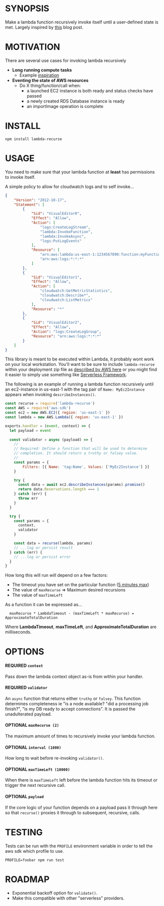 # SYNOPSIS
Make a lambda function recursively invoke itself until a user-defined state is
met. Largely inspired by [this][0] blog post.

# MOTIVATION
There are several use cases for invoking lambda recursively

* **Long running compute tasks**
  * Example [inspiration][1]
* **Eventing the state of AWS resources**
  * Do X thing/function/call when:
    * a launched EC2 instance is both ready and status checks have passed
    * a newly created RDS Database instance is ready
    * an importImage operation is complete

# INSTALL
`npm install lambda-recurse`

# USAGE
You need to make sure that your lambda function at **least** has permissions to
invoke itself.

A simple policy to allow for cloudwatch logs and to self invoke...

```json
{
    "Version": "2012-10-17",
    "Statement": [
        {
            "Sid": "VisualEditor0",
            "Effect": "Allow",
            "Action": [
                "logs:CreateLogStream",
                "lambda:InvokeFunction",
                "lambda:InvokeAsync",
                "logs:PutLogEvents"
            ],
            "Resource": [
                "arn:aws:lambda:us-east-1:1234567890:function:myFunction",
                "arn:aws:logs:*:*:*"
            ]
        },
        {
            "Sid": "VisualEditor1",
            "Effect": "Allow",
            "Action": [
                "cloudwatch:GetMetricStatistics",
                "cloudwatch:Describe*",
                "cloudwatch:ListMetrics"
            ],
            "Resource": "*"
        },
        {
            "Sid": "VisualEditor2",
            "Effect": "Allow",
            "Action": "logs:CreateLogGroup",
            "Resource": "arn:aws:logs:*:*:*"
        }
    ]
}
```

This library is meant to be executed within Lambda, it probably wont work on
your local workstation. You'll want to be sure to include `lambda-recurse`
within your deployment zip file as [described by AWS here][2] or you might
find it easier to simply use something like [Serverless Framework][3].

The following is an example of running a lambda function recursively until an
ec2-instance in us-east-1 with the tag pair of `Name: MyEc2Instance` appears
when invoking `describeInstances()`.

```js
const recurse = require('lambda-recurse')
const AWS = require('aws-sdk')
const ec2 = new AWS.EC2({ region: 'us-east-1' })
const lambda = new AWS.Lambda({ region: 'us-east-1' })

exports.handler = (event, context) => {
  let payload = event
  
  const validator = async (payload) => {
    //
    // Required: Define a function that will be used to determine
    // completion. It should return a truthy or falsey value.
    //
    const params = {
    	Filters: [{ Name: 'tag:Name', Values: ['MyEc2Instance'] }]
    }

    try {
      const data = await ec2.describeInstances(params).promise()
      return data.Reservations.length === 1
    } catch (err) {
      throw err
    }
  }

  try {
    const params = {
      context,
      validator
    }

    const data = recurse(lambda, params)
    // ...log or persist result
  } catch (err) {
    // ...log or persist error
  }
}
```

How long this will run will depend on a few factors:
- The timeout you have set on the particular function ([5 minutes max][4])
- The value of `maxRecurse` => Maximum desired recursions
- The value of `maxTimeLeft`

As a function it can be expressed as...

```
  maxRecurse * LambdaTimeout - (maxTimeLeft * maxRecurse) = ApproximateTotalDuration
```

Where **LambdaTimeout**, **maxTimeLeft**, and **ApproximateTotalDuration** are
milliseconds.

# OPTIONS

#### **REQUIRED** `context`
Pass down the lambda context object as-is from within your handler.

#### **REQUIRED** `validator`
An `async` function that returns either `truthy` or `falsey`. This function
determines completeness ie "is a node available? "did a processing job finish?",
"is my DB ready to accept connections". It is passed the unadulterated payload.

#### **OPTIONAL** `maxRecurse (2)`
The maximum amount of times to recursively invoke your lambda function.

#### **OPTIONAL** `interval (1000)`
How long to wait before re-invoking `validator()`.

#### **OPTIONAL** `maxTimeLeft (10000)`
When there is `maxTimeLeft` left before the lambda function hits its timeout or
trigger the next recursive call.

#### **OPTIONAL** `payload`
If the core logic of your function depends on a payload pass it through here so
that `recurse()` proxies it through to subsequent, recursive, calls.

# TESTING
Tests can be run with the `PROFILE` environment variable in order to tell the aws
sdk which profile to use.

```
PROFILE=foobar npm run test
```

# ROADMAP
- Exponential backoff option for `validate()`.
- Make this compatible with other "serverless" providers.

[0]:https://hackernoon.com/write-recursive-aws-lambda-functions-the-right-way-4a4b5ae633b6
[1]:https://github.com/theburningmonk/lambda-recursive-s3-demo/blob/master/batch-processor.js
[2]:https://docs.aws.amazon.com/lambda/latest/dg/nodejs-create-deployment-pkg.html
[3]:https://serverless.com/
[4]:https://docs.aws.amazon.com/lambda/latest/dg/limits.html
